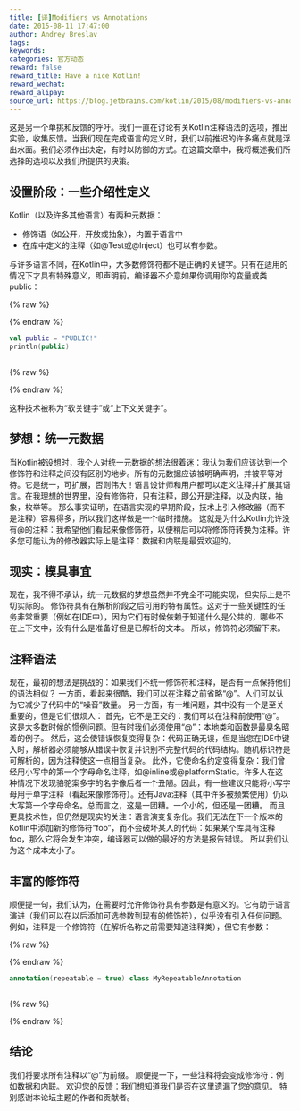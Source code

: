 ```yaml
---
title: [译]Modifiers vs Annotations
date: 2015-08-11 17:47:00
author: Andrey Breslav
tags:
keywords:
categories: 官方动态
reward: false
reward_title: Have a nice Kotlin!
reward_wechat:
reward_alipay:
source_url: https://blog.jetbrains.com/kotlin/2015/08/modifiers-vs-annotations/
---
```


这是另一个单挑和反馈的呼吁。我们一直在讨论有关Kotlin注释语法的选项，推出实验，收集反馈。当我们现在完成语言的定义时，我们以前推迟的许多痛点就是浮出水面。我们必须作出决定，有时以防御的方式。在这篇文章中，我将概述我们所选择的选项以及我们所提供的决策。
## 设置阶段：一些介绍性定义

Kotlin（以及许多其他语言）有两种元数据：

* 修饰语（如公开，开放或抽象），内置于语言中
* 在库中定义的注释（如@Test或@Inject）也可以有参数。

与许多语言不同，在Kotlin中，大多数修饰符都不是正确的关键字。只有在适用的情况下才具有特殊意义，即声明前。编译器不介意如果你调用你的变量或类public：

{% raw %}
<p></p>
{% endraw %}

```kotlin
val public = "PUBLIC!"
println(public)
 
```

{% raw %}
<p></p>
{% endraw %}

这种技术被称为“软关键字”或“上下文关键字”。
## 梦想：统一元数据

当Kotlin被设想时，我个人对统一元数据的想法很着迷：我认为我们应该达到一个修饰符和注释之间没有区别的地步。所有的元数据应该被明确声明，并被平等对待。它是统一，可扩展，否则伟大！语言设计师和用户都可以定义注释并扩展其语言。在我理想的世界里，没有修饰符，只有注释，即公开是注释，以及内联，抽象，枚举等。
那么事实证明，在语言实现的早期阶段，技术上引入修改器（而不是注释）容易得多，所以我们这样做是一个临时措施。
这就是为什么Kotlin允许没有@的注释：我希望他们看起来像修饰符，以便稍后可以将修饰符转换为注释。许多您可能认为的修改器实际上是注释：数据和内联是最受欢迎的。
## 现实：模具事宜

现在，我不得不承认，统一元数据的梦想虽然并不完全不可能实现，但实际上是不切实际的。
修饰符具有在解析阶段之后可用的特有属性。这对于一些关键性的任务非常重要（例如在IDE中），因为它们有时候依赖于知道什么是公共的，哪些不在上下文中，没有什么是准备好但是已解析的文本。
所以，修饰符必须留下来。
## 注释语法

现在，最初的想法是挑战的：如果我们不统一修饰符和注释，是否有一点保持他们的语法相似？
一方面，看起来很酷，我们可以在注释之前省略“@”。人们可以认为它减少了代码中的“噪音”数量。
另一方面，有一堆问题，其中没有一个是至关重要的，但是它们很烦人：
首先，它不是正交的：我们可以在注释前使用“@”。这是大多数时候的惯例问题。但有时我们必须使用“@”：本地类和函数是最臭名昭着的例子。
然后，这会使错误恢复变得复杂：代码正确无误，但是当您在IDE中键入时，解析器必须能够从错误中恢复并识别不完整代码的代码结构。随机标识符是可解析的，因为注释使这一点相当复杂。
此外，它使命名约定变得复杂：我们曾经用小写中的第一个字母命名注释，如@inline或@platformStatic。许多人在这种情况下发现骆驼案多字的名字像后者一个丑陋。因此，有一些建议只能将小写字母用于单字注释（看起来像修饰符）。还有Java注释（其中许多被频繁使用）仍以大写第一个字母命名。总而言之，这是一团糟。一个小的，但还是一团糟。
而且更具技术性，但仍然是现实的关注：语言演变复杂化。我们无法在下一个版本的Kotlin中添加新的修饰符“foo”，而不会破坏某人的代码：如果某个库具有注释foo，那么它将会发生冲突，编译器可以做的最好的方法是报告错误。
所以我们认为这个成本太小了。
## 丰富的修饰符

顺便提一句，我们认为，在需要时允许修饰符具有参数是有意义的。它有助于语言演进（我们可以在以后添加可选参数到现有的修饰符），似乎没有引入任何问题。例如，注释是一个修饰符（在解析名称之前需要知道注释类），但它有参数：

{% raw %}
<p></p>
{% endraw %}

```kotlin
annotation(repeatable = true) class MyRepeatableAnnotation
 
```

{% raw %}
<p></p>
{% endraw %}

## 结论

我们将要求所有注释以“@”为前缀。
顺便提一下，一些注释将会变成修饰符：例如数据和内联。
欢迎您的反馈：我们想知道我们是否在这里遗漏了您的意见。
特别感谢本论坛主题的作者和贡献者。
